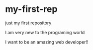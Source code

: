 # my-first-rep
just my first repository

I am very new to the programing world

I want to be an amazing web developer!!
